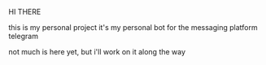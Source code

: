 HI THERE

this is my personal project
it's my personal bot for the messaging platform telegram

not much is here yet, but i'll work on it along the way